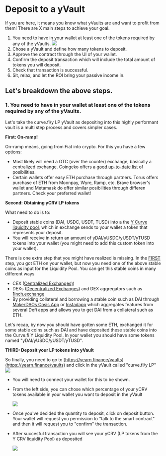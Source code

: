# Deposit to a yVault

If you are here, it means you know what yVaults are and want to profit from them! There are X main steps to achieve your goal.

1. You need to have in your wallet at least one of the tokens required by any of the yVaults. ![](https://i.imgur.com/xWcBkLZ.png)
2. Chose a yVault and define how many tokens to deposit.
3. Approve the contract through the UI of your wallet.
4. Confirm the deposit transaction which will include the total amount of tokens you will deposit.
5. Check that transaction is successful.
6. Sit, relax, and let the ROI bring your passive income in.

## Let's breakdown the above steps.

### 1. You need to have in your wallet at least one of the tokens required by any of the yVaults.

Let's take the curve.fi/y LP yVault as depositing into this highly performant vault is a multi step process and covers simpler cases.

**First: On-ramp!**

On-ramp means, going from Fiat into crypto. For this you have a few options:

- Most likely will need a OTC \(over the counter\) exchange, basically a centralized exchange. Coingeko offers a [good up-to-date list](https://www.coingecko.com/en/exchanges) of posibilities.
- Certain wallets offer easy ETH purchase through partners. Torus offers purchase of ETH from Moonpay, Wyre, Ramp, etc. Brave browser's wallet and Metamask do offer similar posibilities through differen partners. Check your preferred wallet!

**Second: Obtaining yCRV LP tokens**

What need to do is to:

- Deposit stable coins \(DAI, USDC, USDT, TUSD\) into a the [Y Curve liquidity pool](https://www.curve.fi/iearn/), which in exchange sends to your wallet a token that represents your deposit.
- You will receive in return an amount of yDAI/yUSDC/yUSDT/yTUSD tokens into your wallet \(you might need to add this custom token into your wallet\).

There is one extra step that you might have realized is missing. In the [FIRST](https://docs.yearn.finance/how-to-guides/how-to-participate-in-a-yvault#1-you-need-to-have-in-your-wallet-at-least-one-of-the-tokens-required-by-any-of-the-yvaults) step, you got ETH on your wallet, but now you need one of the above stable coins as input for the Liquidity Pool. You can get this stable coins in many different ways

* CEX \([Centralized Exchanges\)](https://www.coingecko.com/en/exchanges)\)
* DEXs \([Decentralized Exchanges](https://www.coingecko.com/en/exchanges/decentralized)\) and DEX aggregators such as [1inch.exchange ](https://1inch.exchange/)
* By providing collateral and borrowing a stable coin such as DAI through [MakerDAOs Oasis App](https://oasis.app/borrow) or [Instadapp](https://instadapp.io/) which aggregates features from several Defi apps and allows you to get DAI from a collateral such as ETH.

Let's recap, by now you should have gotten some ETH, exchanged it for some stable coins such as DAI and have deposited these stable coins into the Curve.fi Y Liquidity Pool. In your wallet you should have some tokens named "yDAI/yUSDC/yUSDT/yTUSD".

**THIRD: Deposit your LP tokens into yVault**

So finally, you need to go to [https://yearn.finance/vaults](https://yearn.finance/vaults) and click in the yVault called "curve.fi/y LP" ![](https://i.imgur.com/tUl511S.png)

- You will need to connect your wallet for this to be shown.
- From the left side, you can chose which percentage of your yCRV tokens available in your wallet you want to deposit in the yVault

  ![](https://i.imgur.com/1vo6cRz.png)

- Once you've decided the quantity to deposit, click on deposit button. Your wallet will request you permission to "talk to the smart contract" and then it will request you to "confirm" the transaction.
- After succesful transaction you will see your yCRV \(LP tokens from the Y CRV liquidity Pool\) as deposited

  ![](https://i.imgur.com/XkhEMAo.png)
